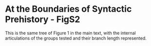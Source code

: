 # At the Boundaries of Syntactic Prehistory - FigS2

This is the same tree of Figure 1 in the main text, with the internal articulations of the groups tested and their branch length represented.
